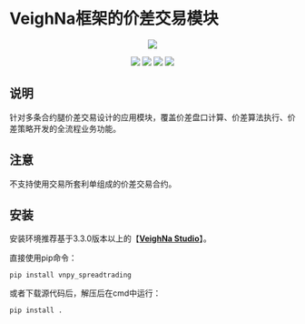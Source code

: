 # VeighNa框架的价差交易模块

<p align="center">
  <img src ="https://vnpy.oss-cn-shanghai.aliyuncs.com/vnpy-logo.png"/>
</p>

<p align="center">
    <img src ="https://img.shields.io/badge/version-1.1.7-blueviolet.svg"/>
    <img src ="https://img.shields.io/badge/platform-windows|linux|macos-yellow.svg"/>
    <img src ="https://img.shields.io/badge/python-3.7|3.8|3.9|3.10-blue.svg" />
    <img src ="https://img.shields.io/github/license/vnpy/vnpy.svg?color=orange"/>
</p>

## 说明

针对多条合约腿价差交易设计的应用模块，覆盖价差盘口计算、价差算法执行、价差策略开发的全流程业务功能。

## 注意

不支持使用交易所套利单组成的价差交易合约。

## 安装

安装环境推荐基于3.3.0版本以上的【[**VeighNa Studio**](https://www.vnpy.com)】。

直接使用pip命令：

```
pip install vnpy_spreadtrading
```


或者下载源代码后，解压后在cmd中运行：

```
pip install .
```
